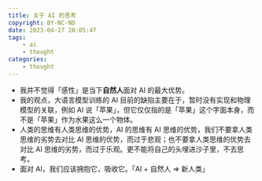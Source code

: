 ```yaml
---
title: 关于 AI 的思考
copyright: BY-NC-ND
date: 2023-04-27 20:05:47
tags:
    - ai
    - thought
categories:
    - thought
---
```


- 我并不觉得「感性」是当下**自然人**面对 AI 的最大优势。
- 我的观点，大语言模型训练的 AI 目前的缺陷主要在于，暂时没有实现和物理模型的关联，例如 AI 说「苹果」，但它仅仅指的是「苹果」这个字面本身，而不是「苹果」作为水果这么一个物体。
- 人类的思维有人类思维的优势，AI 的思维有 AI 思维的优势，我们不要拿人类思维的劣势去对比 AI 思维的优势，而过于悲观；也不要拿人类思维的优势去对比 AI 思维的劣势，而过于乐观。更不能将自己的头埋进沙子里，不去思考。
- 面对 AI，我们应该拥抱它，吸收它。「AI + 自然人 => 新人类」

<!--
Copyright © 2023-2024 [cc01cc](https://github.com/cc01cc)

本页面采用 [知识共享署名-非商业性使用 4.0 国际许可协议](http://creativecommons.org/licenses/by-nc/4.0/) 进行许可。

转载请注明原始地址：<https://cc01cc.com/>
-->
